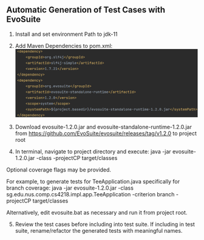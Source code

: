 ## Automatic Generation of Test Cases with EvoSuite

1. Install and set environment Path to jdk-11

2. Add Maven Dependencies to pom.xml:
![img.png](img.png)

3. Download evosuite-1.2.0.jar and evosuite-standalone-runtime-1.2.0.jar from https://github.com/EvoSuite/evosuite/releases/tag/v1.2.0 to project root

4. In terminal, navigate to project directory and execute:
java -jar evosuite-1.2.0.jar -class <fully qualified class name to test> -projectCP target/classes

Optional coverage flags may be provided.

For example, to generate tests for TeeApplication.java specifically for branch coverage:
java -jar evosuite-1.2.0.jar -class sg.edu.nus.comp.cs4218.impl.app.TeeApplication -criterion branch -projectCP target/classes

Alternatively, edit evosuite.bat as necessary and run it from project root.

5. Review the test cases before including into test suite. If including in test suite, rename/refactor the generated tests with meaningful names.
